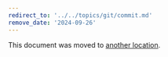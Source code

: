 ```yaml
---
redirect_to: '../../topics/git/commit.md'
remove_date: '2024-09-26'
---
```


<!-- markdownlint-disable -->

This document was moved to [another location](../../topics/git/commit.md).

<!-- This redirect file can be deleted after <2024-09-26>. -->
<!-- Redirects that point to other docs in the same project expire in three months. -->
<!-- Redirects that point to docs in a different project or site (for example, link is not relative and starts with `https:`) expire in one year. -->
<!-- Before deletion, see: https://docs.gitlab.com/ee/development/documentation/redirects.html -->
